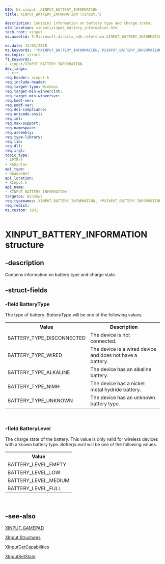 ```yaml
---
UID: NS:xinput._XINPUT_BATTERY_INFORMATION
title: XINPUT_BATTERY_INFORMATION (xinput.h)

description: Contains information on battery type and charge state.
old-location: xinput\xinput_battery_information.htm
tech.root: xinput
ms.assetid: T:Microsoft.directx_sdk.reference.XINPUT_BATTERY_INFORMATION

ms.date: 12/05/2018
ms.keywords: '*PXINPUT_BATTERY_INFORMATION, PXINPUT_BATTERY_INFORMATION, PXINPUT_BATTERY_INFORMATION structure pointer [XInput Game Controller APIs], XINPUT_BATTERY_INFORMATION, XINPUT_BATTERY_INFORMATION structure [XInput Game Controller APIs], xinput.xinput_battery_information, xinput/PXINPUT_BATTERY_INFORMATION, xinput/XINPUT_BATTERY_INFORMATION'
ms.topic: struct
f1_keywords:
- xinput/XINPUT_BATTERY_INFORMATION
dev_langs:
 - c++
req.header: xinput.h
req.include-header: 
req.target-type: Windows
req.target-min-winverclnt: 
req.target-min-winversvr: 
req.kmdf-ver: 
req.umdf-ver: 
req.ddi-compliance: 
req.unicode-ansi: 
req.idl: 
req.max-support: 
req.namespace: 
req.assembly: 
req.type-library: 
req.lib: 
req.dll: 
req.irql: 
topic_type:
- APIRef
- kbSyntax
api_type:
- HeaderDef
api_location:
- XInput.h
api_name:
- XINPUT_BATTERY_INFORMATION
targetos: Windows
req.typenames: XINPUT_BATTERY_INFORMATION, *PXINPUT_BATTERY_INFORMATION
req.redist: 
ms.custom: 19H1
---
```


# XINPUT_BATTERY_INFORMATION structure


## -description


Contains information on battery type and charge state.


## -struct-fields




### -field BatteryType

The type of battery. <i>BatteryType</i> will be one of the following values.
        

<table>
<tr>
<th>Value</th>
<th>Description</th>
</tr>
<tr>
<td>BATTERY_TYPE_DISCONNECTED</td>
<td>The device is not connected. </td>
</tr>
<tr>
<td>BATTERY_TYPE_WIRED</td>
<td>The device is a wired device and does not have a battery. </td>
</tr>
<tr>
<td>BATTERY_TYPE_ALKALINE</td>
<td>The device has an alkaline battery. </td>
</tr>
<tr>
<td>BATTERY_TYPE_NIMH</td>
<td>The device has a nickel metal hydride battery. </td>
</tr>
<tr>
<td>BATTERY_TYPE_UNKNOWN</td>
<td>The device has an unknown  battery type. </td>
</tr>
</table>
 


### -field BatteryLevel

The charge state of the battery. This value is only valid for wireless devices with a known battery type. <i>BatteryLevel</i> will be one of the following values.
        

<table>
<tr>
<th>Value</th>
</tr>
<tr>
<td>BATTERY_LEVEL_EMPTY</td>
</tr>
<tr>
<td>BATTERY_LEVEL_LOW</td>
</tr>
<tr>
<td>BATTERY_LEVEL_MEDIUM</td>
</tr>
<tr>
<td>BATTERY_LEVEL_FULL</td>
</tr>
</table>
 


## -see-also




<a href="https://docs.microsoft.com/windows/desktop/api/xinput/ns-xinput-xinput_gamepad">XINPUT_GAMEPAD</a>



<a href="https://docs.microsoft.com/windows/desktop/xinput/structures">XInput Structures</a>



<a href="https://docs.microsoft.com/windows/desktop/api/xinput/nf-xinput-xinputgetcapabilities">XInputGetCapabilities</a>



<a href="https://docs.microsoft.com/windows/desktop/api/xinput/nf-xinput-xinputsetstate">XInputSetState</a>
 

 

